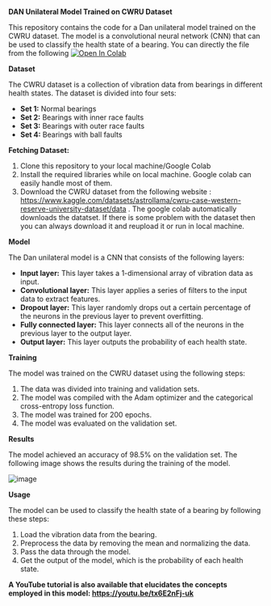 **DAN Unilateral Model Trained on CWRU Dataset**

This repository contains the code for a Dan unilateral model trained on the CWRU dataset. The model is a convolutional neural network (CNN) that can be used to classify the health state of a bearing.
You can directly the file from the following [![Open In Colab](https://colab.research.google.com/assets/colab-badge.svg)](https://colab.research.google.com/drive/1RflxmpM7Iw9M0u6zPo8Ma5O-ZSHggejd?usp=sharing)

**Dataset**

The CWRU dataset is a collection of vibration data from bearings in different health states. The dataset is divided into four sets:

* **Set 1:** Normal bearings
* **Set 2:** Bearings with inner race faults
* **Set 3:** Bearings with outer race faults
* **Set 4:** Bearings with ball faults

**Fetching Dataset:**

1. Clone this repository to your local machine/Google Colab
2. Install the required libraries while on local machine. Google colab can easily handle most of them.
3. Download the CWRU dataset from the following website : https://www.kaggle.com/datasets/astrollama/cwru-case-western-reserve-university-dataset/data .
   The google colab automatically downloads the datatset. If there is some problem with the dataset then you can always download it and reupload it or run in local machine. 

**Model**

The Dan unilateral model is a CNN that consists of the following layers:

* **Input layer:** This layer takes a 1-dimensional array of vibration data as input.
* **Convolutional layer:** This layer applies a series of filters to the input data to extract features.
* **Dropout layer:** This layer randomly drops out a certain percentage of the neurons in the previous layer to prevent overfitting.
* **Fully connected layer:** This layer connects all of the neurons in the previous layer to the output layer.
* **Output layer:** This layer outputs the probability of each health state.

**Training**

The model was trained on the CWRU dataset using the following steps:

1. The data was divided into training and validation sets.
2. The model was compiled with the Adam optimizer and the categorical cross-entropy loss function.
3. The model was trained for 200 epochs.
4. The model was evaluated on the validation set.

**Results**

The model achieved an accuracy of 98.5% on the validation set. The following image shows the results during the training of the model.


![image](https://github.com/R1SHABHRAJ/DAN-Unilateral-Model/assets/83481534/48b14dc6-1c70-45c7-8969-8396009e5a28)

**Usage**

The model can be used to classify the health state of a bearing by following these steps:

1. Load the vibration data from the bearing.
2. Preprocess the data by removing the mean and normalizing the data.
3. Pass the data through the model.
4. Get the output of the model, which is the probability of each health state.

**A YouTube tutorial is also available that elucidates the concepts employed in this model: https://youtu.be/tx6E2nFj-uk**
